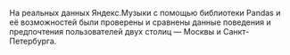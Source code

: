 На реальных данных Яндекс.Музыки c помощью библиотеки Pandas и её возможностей были проверены и сравнены данные поведения и предпочтения пользователей двух столиц — Москвы и Санкт-Петербурга.
